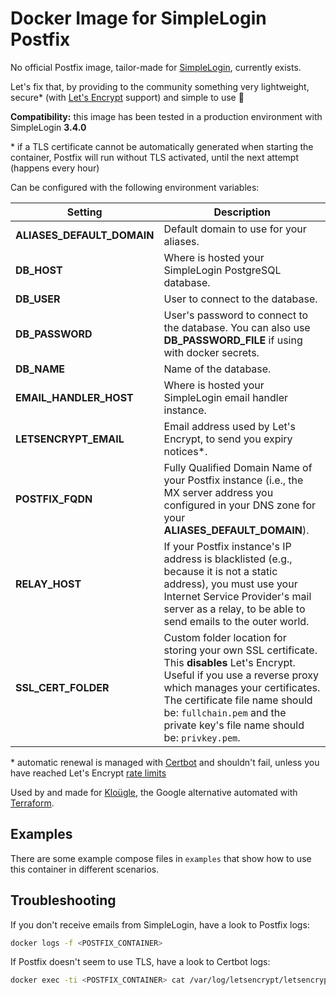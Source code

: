 # Docker Image for SimpleLogin Postfix

No official Postfix image, tailor-made for [SimpleLogin](https://simplelogin.io/),
currently exists.

Let's fix that, by providing to the community something very lightweight,
secure\* (with [Let's Encrypt](https://letsencrypt.org/) support) and simple to use 💖

**Compatibility:** this image has been tested in a production environment with SimpleLogin **3.4.0**

\* if a TLS certificate cannot be automatically generated when starting the container, Postfix will run without TLS activated, until the next attempt (happens every hour)

Can be configured with the following environment variables:

Setting     | Description
----------- | -------------------------------------------
**ALIASES_DEFAULT_DOMAIN** | Default domain to use for your aliases.
**DB_HOST** | Where is hosted your SimpleLogin PostgreSQL database.
**DB_USER** | User to connect to the database.
**DB_PASSWORD** | User's password to connect to the database. You can also use **DB_PASSWORD_FILE** if using with docker secrets.
**DB_NAME** | Name of the database.
**EMAIL_HANDLER_HOST** | Where is hosted your SimpleLogin email handler instance.
**LETSENCRYPT_EMAIL** | Email address used by Let's Encrypt, to send you expiry notices\*.
**POSTFIX_FQDN** | Fully Qualified Domain Name of your Postfix instance (i.e., the MX server address you configured in your DNS zone for your **ALIASES_DEFAULT_DOMAIN**).
**RELAY_HOST** | If your Postfix instance's IP address is blacklisted (e.g., because it is not a static address), you must use your Internet Service Provider's mail server as a relay, to be able to send emails to the outer world.
**SSL_CERT_FOLDER** | Custom folder location for storing your own SSL certificate. This **disables** Let's Encrypt. Useful if you use a reverse proxy which manages your certificates. The certificate file name should be: ``fullchain.pem`` and the private key's file name should be: ``privkey.pem``.

\* automatic renewal is managed with [Certbot](https://certbot.eff.org/) and shouldn't fail, unless you have reached Let's Encrypt [rate limits](https://letsencrypt.org/docs/rate-limits/)

Used by and made for [Kloügle](https://github.com/arugifa/klougle), the Google
alternative automated with [Terraform](https://www.terraform.io/).

## Examples

There are some example compose files in `examples` that show how to use this container in different scenarios.

## Troubleshooting

If you don't receive emails from SimpleLogin, have a look to Postfix logs:
```sh
docker logs -f <POSTFIX_CONTAINER>
```

If Postfix doesn't seem to use TLS, have a look to Certbot logs:
```sh
docker exec -ti <POSTFIX_CONTAINER> cat /var/log/letsencrypt/letsencrypt.log
```
